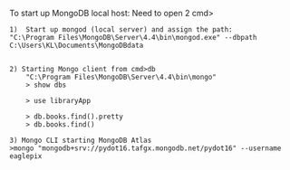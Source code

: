 To start up MongoDB local host: Need to open 2 cmd>

    1)  Start up mongod (local server) and assign the path:
    "C:\Program Files\MongoDB\Server\4.4\bin\mongod.exe" --dbpath C:\Users\KL\Documents\MongoDBdata


    2) Starting Mongo client from cmd>db
        "C:\Program Files\MongoDB\Server\4.4\bin\mongo"
        > show dbs

        > use libraryApp

        > db.books.find().pretty
        > db.books.find()

    3) Mongo CLI starting MongoDB Atlas
    >mongo "mongodb+srv://pydot16.tafgx.mongodb.net/pydot16" --username eaglepix

    